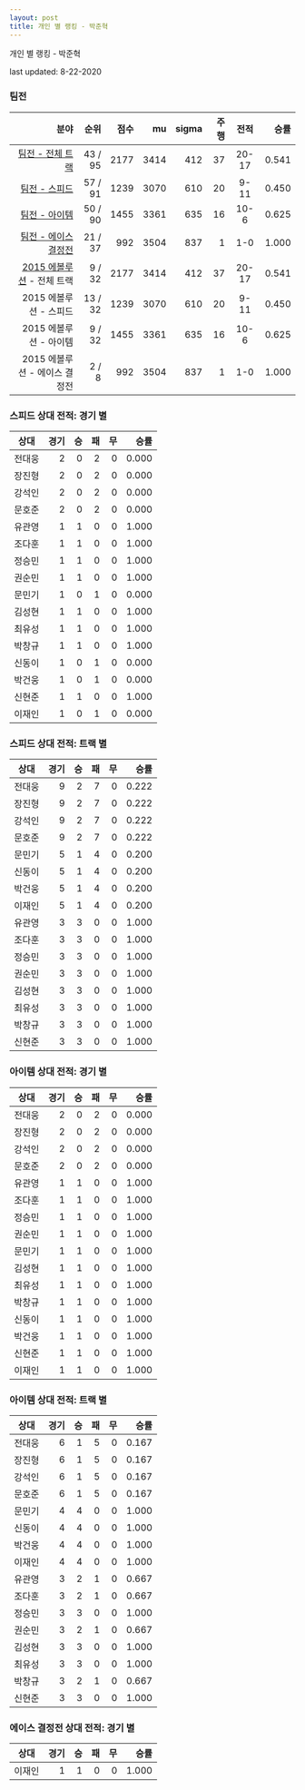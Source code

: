 ```yaml
---
layout: post
title: 개인 별 랭킹 - 박준혁
---
```



개인 별 랭킹 - 박준혁


last updated: 8-22-2020


### 팀전

| 분야 | 순위 | 점수 | mu | sigma | 주행 | 전적 | 승률 |
|---:|---:|---:|---:|---:|---:|:---:|---:|
| [팀전 - 전체 트랙](../team-full) | 43 / 95 | 2177 | 3414 | 412 | 37 | 20-17 | 0.541 |
| [팀전 - 스피드](../team-speed) | 57 / 91 | 1239 | 3070 | 610 | 20 | 9-11 | 0.450 |
| [팀전 - 아이템](../team-item) | 50 / 90 | 1455 | 3361 | 635 | 16 | 10-6 | 0.625 |
| [팀전 - 에이스 결정전](../team-ace) | 21 / 37 | 992 | 3504 | 837 | 1 | 1-0 | 1.000 |
| [2015 에볼루션](../teams-t2015_1) - 전체 트랙 | 9 / 32 | 2177 | 3414 | 412 | 37 | 20-17 | 0.541 |
| 2015 에볼루션 - 스피드 | 13 / 32 | 1239 | 3070 | 610 | 20 | 9-11 | 0.450 |
| 2015 에볼루션 - 아이템 | 9 / 32 | 1455 | 3361 | 635 | 16 | 10-6 | 0.625 |
| 2015 에볼루션 - 에이스 결정전 | 2 / 8 | 992 | 3504 | 837 | 1 | 1-0 | 1.000 |

### 스피드 상대 전적: 경기 별

| 상대 | 경기 | 승 | 패 | 무 | 승률 |
|:---:|---:|---:|---:|---:|---:|
| 전대웅 | 2 | 0 | 2 | 0 | 0.000 |
| 장진형 | 2 | 0 | 2 | 0 | 0.000 |
| 강석인 | 2 | 0 | 2 | 0 | 0.000 |
| 문호준 | 2 | 0 | 2 | 0 | 0.000 |
| 유관영 | 1 | 1 | 0 | 0 | 1.000 |
| 조다훈 | 1 | 1 | 0 | 0 | 1.000 |
| 정승민 | 1 | 1 | 0 | 0 | 1.000 |
| 권순민 | 1 | 1 | 0 | 0 | 1.000 |
| 문민기 | 1 | 0 | 1 | 0 | 0.000 |
| 김성현 | 1 | 1 | 0 | 0 | 1.000 |
| 최유성 | 1 | 1 | 0 | 0 | 1.000 |
| 박창규 | 1 | 1 | 0 | 0 | 1.000 |
| 신동이 | 1 | 0 | 1 | 0 | 0.000 |
| 박건웅 | 1 | 0 | 1 | 0 | 0.000 |
| 신현준 | 1 | 1 | 0 | 0 | 1.000 |
| 이재인 | 1 | 0 | 1 | 0 | 0.000 |

### 스피드 상대 전적: 트랙 별

| 상대 | 경기 | 승 | 패 | 무 | 승률 |
|:---:|---:|---:|---:|---:|---:|
| 전대웅 | 9 | 2 | 7 | 0 | 0.222 |
| 장진형 | 9 | 2 | 7 | 0 | 0.222 |
| 강석인 | 9 | 2 | 7 | 0 | 0.222 |
| 문호준 | 9 | 2 | 7 | 0 | 0.222 |
| 문민기 | 5 | 1 | 4 | 0 | 0.200 |
| 신동이 | 5 | 1 | 4 | 0 | 0.200 |
| 박건웅 | 5 | 1 | 4 | 0 | 0.200 |
| 이재인 | 5 | 1 | 4 | 0 | 0.200 |
| 유관영 | 3 | 3 | 0 | 0 | 1.000 |
| 조다훈 | 3 | 3 | 0 | 0 | 1.000 |
| 정승민 | 3 | 3 | 0 | 0 | 1.000 |
| 권순민 | 3 | 3 | 0 | 0 | 1.000 |
| 김성현 | 3 | 3 | 0 | 0 | 1.000 |
| 최유성 | 3 | 3 | 0 | 0 | 1.000 |
| 박창규 | 3 | 3 | 0 | 0 | 1.000 |
| 신현준 | 3 | 3 | 0 | 0 | 1.000 |

### 아이템 상대 전적: 경기 별

| 상대 | 경기 | 승 | 패 | 무 | 승률 |
|:---:|---:|---:|---:|---:|---:|
| 전대웅 | 2 | 0 | 2 | 0 | 0.000 |
| 장진형 | 2 | 0 | 2 | 0 | 0.000 |
| 강석인 | 2 | 0 | 2 | 0 | 0.000 |
| 문호준 | 2 | 0 | 2 | 0 | 0.000 |
| 유관영 | 1 | 1 | 0 | 0 | 1.000 |
| 조다훈 | 1 | 1 | 0 | 0 | 1.000 |
| 정승민 | 1 | 1 | 0 | 0 | 1.000 |
| 권순민 | 1 | 1 | 0 | 0 | 1.000 |
| 문민기 | 1 | 1 | 0 | 0 | 1.000 |
| 김성현 | 1 | 1 | 0 | 0 | 1.000 |
| 최유성 | 1 | 1 | 0 | 0 | 1.000 |
| 박창규 | 1 | 1 | 0 | 0 | 1.000 |
| 신동이 | 1 | 1 | 0 | 0 | 1.000 |
| 박건웅 | 1 | 1 | 0 | 0 | 1.000 |
| 신현준 | 1 | 1 | 0 | 0 | 1.000 |
| 이재인 | 1 | 1 | 0 | 0 | 1.000 |

### 아이템 상대 전적: 트랙 별

| 상대 | 경기 | 승 | 패 | 무 | 승률 |
|:---:|---:|---:|---:|---:|---:|
| 전대웅 | 6 | 1 | 5 | 0 | 0.167 |
| 장진형 | 6 | 1 | 5 | 0 | 0.167 |
| 강석인 | 6 | 1 | 5 | 0 | 0.167 |
| 문호준 | 6 | 1 | 5 | 0 | 0.167 |
| 문민기 | 4 | 4 | 0 | 0 | 1.000 |
| 신동이 | 4 | 4 | 0 | 0 | 1.000 |
| 박건웅 | 4 | 4 | 0 | 0 | 1.000 |
| 이재인 | 4 | 4 | 0 | 0 | 1.000 |
| 유관영 | 3 | 2 | 1 | 0 | 0.667 |
| 조다훈 | 3 | 2 | 1 | 0 | 0.667 |
| 정승민 | 3 | 3 | 0 | 0 | 1.000 |
| 권순민 | 3 | 2 | 1 | 0 | 0.667 |
| 김성현 | 3 | 3 | 0 | 0 | 1.000 |
| 최유성 | 3 | 3 | 0 | 0 | 1.000 |
| 박창규 | 3 | 2 | 1 | 0 | 0.667 |
| 신현준 | 3 | 3 | 0 | 0 | 1.000 |

### 에이스 결정전 상대 전적: 경기 별

| 상대 | 경기 | 승 | 패 | 무 | 승률 |
|:---:|---:|---:|---:|---:|---:|
| 이재인 | 1 | 1 | 0 | 0 | 1.000 |
